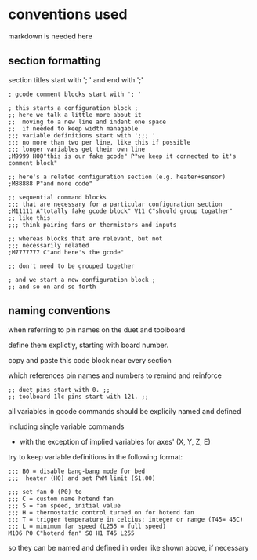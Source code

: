 # conventions used 

markdown is needed here

## section formatting

section titles start with '; ' and end with ';'
 ```
; gcode comment blocks start with '; '

; this starts a configuration block ; 
;; here we talk a little more about it
;;  moving to a new line and indent one space
;;  if needed to keep width managable
;;; variable definitions start with ';;; '
;;; no more than two per line, like this if possible
;;; longer variables get their own line
;M9999 HOO"this is our fake gcode" P"we keep it connected to it's comment block"

;; here's a related configuration section (e.g. heater+sensor)
;M88888 P"and more code"

;; sequential command blocks
;;; that are necessary for a particular configuration section
;M11111 A"totally fake gcode block" V11 C"should group togather"
;; like this
;;; think pairing fans or thermistors and inputs

;; whereas blocks that are relevant, but not 
;;; necessarily related
;M7777777 C"and here's the gcode"

;; don't need to be grouped together

; and we start a new configuration block ; 
;; and so on and so forth
```
## naming conventions

when referring to pin names on the duet and toolboard

define them explictly, starting with board number.

copy and paste this code block near every section 

which references pin names and numbers to remind and reinforce
```
;; duet pins start with 0. ;;
;; toolboard 1lc pins start with 121. ;;
```
all variables in gcode commands should be explicily named and defined

including single variable commands

 - with the exception of implied variables for axes' (X, Y, Z, E)

try to keep variable definitions in the following format:

```
;;; B0 = disable bang-bang mode for bed 
;;;  heater (H0) and set PWM limit (S1.00)

;;; set fan 0 (P0) to
;;; C = custom name hotend fan
;;; S = fan speed, initial value
;;; H = thermostatic control turned on for hotend fan
;;; T = trigger temperature in celcius; integer or range (T45= 45C) 
;;; L = minimum fan speed (L255 = full speed)                                                  
M106 P0 C"hotend fan" S0 H1 T45 L255   
```
so they can be named and defined in order like shown above, if necessary

